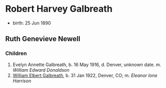 # Robert Harvey Galbreath

- birth: 25 Jun 1890

## Ruth Genevieve Newell

### Children

1. Evelyn Annette Galbreath, b. 16 May 1916, d. Denver, unknown date.  m. *William Edward Donaldson*
2. [William Elbert Galbreath](galbreath-william-elbert-1922.md), b. 31 Jan 1922, Denver, CO; m. *Eleanor Ione Harrison*
